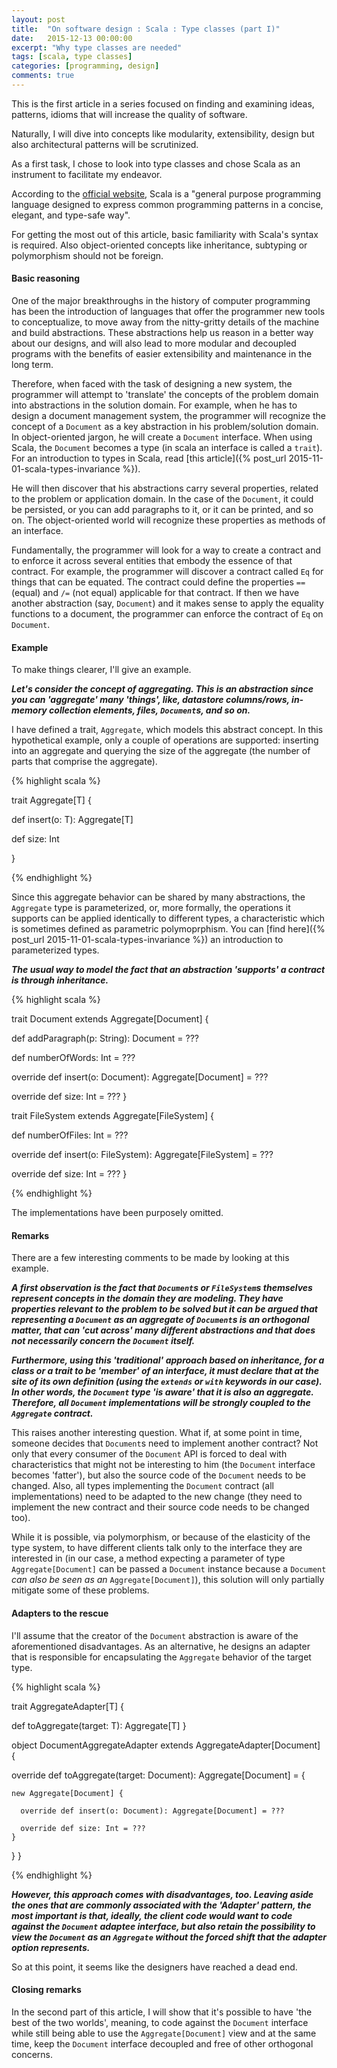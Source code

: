 ```yaml
---
layout: post
title:  "On software design : Scala : Type classes (part I)"
date:   2015-12-13 00:00:00
excerpt: "Why type classes are needed"
tags: [scala, type classes]
categories: [programming, design]
comments: true
---
```


This is the first article in a series focused on finding and examining ideas,
patterns, idioms that will increase the quality of software.

Naturally, I will dive into concepts like modularity, extensibility, design but
also architectural patterns will be scrutinized.

As a first task, I chose to look into type classes and chose Scala as an
instrument to facilitate my endeavor.

According to the [official website](http://www.scala-lang.org/), Scala is a
"general purpose programming language designed to express common programming
patterns in a concise, elegant, and type-safe way".

For getting the most out of this article, basic familiarity with Scala's syntax
is required. Also object-oriented concepts like inheritance, subtyping or
polymorphism should not be foreign.

#### Basic reasoning

One of the major breakthroughs in the history of computer programming has been
the introduction of languages that offer the programmer new tools to
conceptualize, to move away from the nitty-gritty details of the machine and
build abstractions. These abstractions help us reason in a better way about our
designs, and will also lead to more modular and decoupled programs with the
benefits of easier extensibility and maintenance in the long term.

Therefore, when faced with the task of designing a new system, the programmer
will attempt to 'translate' the concepts of the problem domain into abstractions
in the solution domain. For example, when he has to design a document management
system, the programmer will recognize the concept of a `Document` as a key
abstraction in his problem/solution domain. In object-oriented jargon, he will
create a `Document` interface. When using Scala, the `Document` becomes a type
(in scala an interface is called a `trait`). For an introduction to types in
Scala, read [this article]({% post_url 2015-11-01-scala-types-invariance %}).

He will then discover that his abstractions carry several properties, related to
the problem or application domain. In the case of the `Document`, it could be
persisted, or you can add paragraphs to it, or it can be printed, and so on. The
object-oriented world will recognize these properties as methods of an interface.

Fundamentally, the programmer will look for a way to create a contract and to
enforce it across several entities that embody the essence of that contract. For
example, the programmer will discover a contract called `Eq` for things that can
be equated. The contract could define the properties `==` (equal) and `/=` (not
equal) applicable for that contract. If then we have another abstraction (say,
`Document`) and it makes sense to apply the equality functions to a document,
the programmer can enforce the contract of `Eq` on `Document`.

#### Example

To make things clearer, I'll give an example.

**_Let's consider the concept of aggregating. This is an abstraction since you can
'aggregate' many 'things', like, datastore columns/rows, in-memory collection
elements, files, `Document`s, and so on._**

I have defined a trait, `Aggregate`, which models this abstract concept.
In this hypothetical example, only a couple of operations are supported:
inserting into an aggregate and querying the size of the aggregate (the number
of parts that comprise the aggregate).

{% highlight scala %}

trait Aggregate[T] {

  def insert(o: T): Aggregate[T]

  def size: Int

}

{% endhighlight %}

Since this aggregate behavior can be shared by many abstractions, the `Aggregate`
type is parameterized, or, more formally, the operations it supports can be
applied identically to different types, a characteristic which is sometimes
defined as parametric polymoprphism. You can
[find here]({% post_url 2015-11-01-scala-types-invariance %}) an introduction
to parameterized types.

**_The usual way to model the fact that an abstraction 'supports' a contract
is through inheritance._**

{% highlight scala %}

trait Document extends Aggregate[Document] {

  def addParagraph(p: String): Document = ???

  def numberOfWords: Int = ???

  override def insert(o: Document): Aggregate[Document] = ???

  override def size: Int = ???
}

trait FileSystem extends Aggregate[FileSystem] {

  def numberOfFiles: Int = ???

  override def insert(o: FileSystem): Aggregate[FileSystem] = ???

  override def size: Int = ???
}

{% endhighlight %}

The implementations have been purposely omitted.

#### Remarks

There are a few interesting comments to be made by looking at this example.

**_A first observation is the fact that `Document`s or `FileSystem`s themselves
represent concepts in the domain they are modeling. They have properties relevant to the
problem to be solved but it can be argued that representing a `Document` as an
aggregate of `Document`s is an orthogonal matter, that can 'cut across' many
different abstractions and that does not necessarily concern the `Document`
itself._**

**_Furthermore, using this 'traditional' approach based on inheritance, for a class
or a trait to be 'member' of an interface, it must declare that at the site of
its own definition (using the `extends` or `with` keywords in our case). In
other words, the `Document` type 'is aware' that it is also an aggregate.
Therefore, all `Document` implementations will be strongly coupled to the
`Aggregate` contract._**

This raises another interesting question. What if, at some point in time,
someone decides that `Document`s need to implement another contract? Not only
that every consumer of the `Document` API is forced to deal with characteristics
that might not be interesting to him (the `Document` interface becomes 'fatter'),
but also the source code of the `Document` needs to be changed. Also, all types
implementing the `Document` contract (all implementations) need to be adapted to
the new change (they need to implement the new contract and their source code
needs to be changed too).

While it is possible, via polymorphism, or because of the elasticity of the
type system, to have different clients talk only to the interface they are
interested in (in our case, a method expecting a parameter of type
`Aggregate[Document]` can be passed a `Document` instance because a `Document`
*can also be seen as an* `Aggregate[Document]`), this solution will only
partially mitigate some of these problems.

#### Adapters to the rescue

I'll assume that the creator of the `Document` abstraction is aware of the
aforementioned disadvantages. As an alternative, he designs an adapter that is
responsible for encapsulating the `Aggregate` behavior of the target type.

{% highlight scala %}

trait AggregateAdapter[T] {

  def toAggregate(target: T): Aggregate[T]
}

object DocumentAggregateAdapter
  extends AggregateAdapter[Document] {

  override def toAggregate(target: Document): Aggregate[Document] = {

    new Aggregate[Document] {

      override def insert(o: Document): Aggregate[Document] = ???

      override def size: Int = ???
    }
  }
}

{% endhighlight %}

**_However, this approach comes with disadvantages, too. Leaving aside the ones that
are commonly associated with the 'Adapter' pattern, the most important is that,
ideally, the client code would want to code against the `Document` adaptee
interface, but also retain the possibility to view the `Document` as an
`Aggregate` without the forced shift that the adapter option represents._**

So at this point, it seems like the designers have reached a dead end.

#### Closing remarks

In the second part of this article, I will show that it's possible to have 'the
best of the two worlds', meaning, to code against the `Document` interface while
still being able to use the `Aggregate[Document]` view and at the same time,
keep the `Document` interface decoupled and free of other orthogonal concerns.
